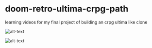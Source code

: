 # doom-retro-ultima-crpg-path
learning videos for my final project of building an crpg ultima like clone


![alt-text](https://github.com/andreiserbanrazvan/doom-retro-ultima-crpg-path/blob/master/Assets/ss/ss.PNG)


![alt-text](https://images.gog-statics.com/2673bee0aef59fd86a457185dd5dc46ca6fb5537850399383bb0c0ad76877a7b_product_card_v2_mobile_slider_639.jpg)
